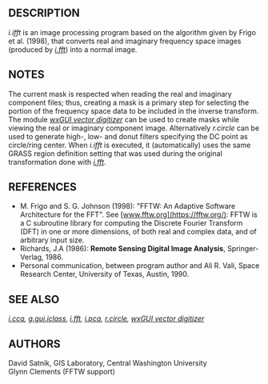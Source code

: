 ## DESCRIPTION

*i.ifft* is an image processing program based on the algorithm given by
Frigo et al. (1998), that converts real and imaginary frequency space
images (produced by *[i.fft](i.fft.md)*) into a normal image.

## NOTES

The current mask is respected when reading the real and imaginary
component files; thus, creating a mask is a primary step for selecting
the portion of the frequency space data to be included in the inverse
transform. The module *[wxGUI vector digitizer](wxGUI.vdigit.md)* can be
used to create masks while viewing the real or imaginary component
image. Alternatively *r.circle* can be used to generate high-, low- and
donut filters specifying the DC point as circle/ring center. When
*i.ifft* is executed, it (automatically) uses the same GRASS region
definition setting that was used during the original transformation done
with *[i.fft](i.fft.md)*.

## REFERENCES

- M. Frigo and S. G. Johnson (1998): "FFTW: An Adaptive Software
  Architecture for the FFT". See [www.fftw.org](https://fftw.org/): FFTW
  is a C subroutine library for computing the Discrete Fourier Transform
  (DFT) in one or more dimensions, of both real and complex data, and of
  arbitrary input size.
- Richards, J.A (1986): **Remote Sensing Digital Image Analysis**,
  Springer-Verlag, 1986.
- Personal communication, between program author and Ali R. Vali, Space
  Research Center, University of Texas, Austin, 1990.

## SEE ALSO

*[i.cca](i.cca.md), [g.gui.iclass](g.gui.iclass.md), [i.fft](i.fft.md),
[i.pca](i.pca.md), [r.circle](r.circle.md), [wxGUI vector
digitizer](wxGUI.vdigit.md)*

## AUTHORS

David Satnik, GIS Laboratory, Central Washington University  
Glynn Clements (FFTW support)
